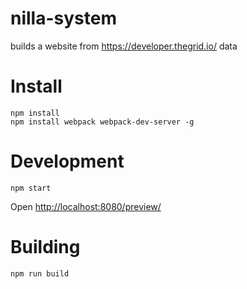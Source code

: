 # nilla-system
builds a website from https://developer.thegrid.io/ data

# Install

```
npm install
npm install webpack webpack-dev-server -g
```

# Development

`npm start`

Open [http://localhost:8080/preview/](http://localhost:8080/preview/)

# Building

`npm run build`